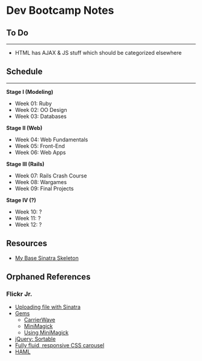 Dev Bootcamp Notes
==================

## To Do
---

- HTML has AJAX & JS stuff which should be categorized elsewhere

## Schedule
---

**Stage I (Modeling)**
- Week 01: Ruby
- Week 02: OO Design
- Week 03: Databases

**Stage II (Web)**
- Week 04: Web Fundamentals
- Week 05: Front-End
- Week 06: Web Apps

**Stage III (Rails)**
- Week 07: Rails Crash Course
- Week 08: Wargames
- Week 09: Final Projects

**Stage IV (?)**
- Week 10: ?
- Week 11: ?
- Week 12: ?

## Resources

- [My Base Sinatra Skeleton](https://github.com/ctorstens/mSinSkel)



## Orphaned References

### Flickr Jr.
- [Uploading file with Sinatra](http://www.wooptoot.com/file-upload-with-sinatra)
- [Gems](https://github.com/jnicklas/carrierwave#using-minimagick)
  - [CarrierWave](https://github.com/jnicklas/carrierwave)
  - [MiniMagick](https://github.com/minimagick/minimagick)
  - [Using MiniMagick](https://github.com/jnicklas/carrierwave#using-minimagick)
- [jQuery: Sortable](http://jqueryui.com/sortable/#display-grid)
- [Fully fluid, responsive CSS carousel](http://csswizardry.com/2011/10/fully-fluid-responsive-css-carousel/)
- [HAML](http://haml.info/)